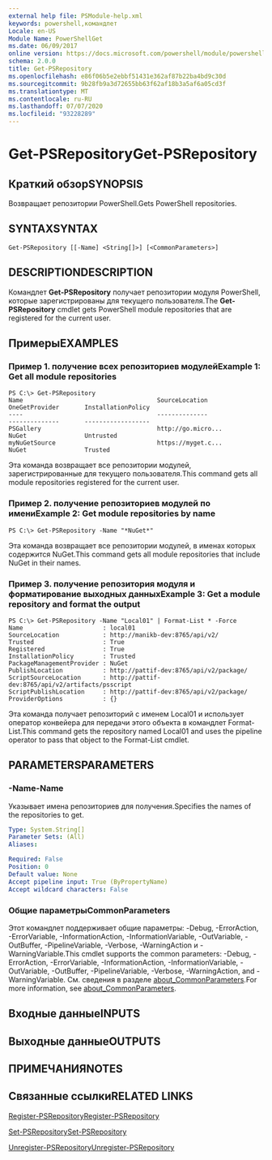 ```yaml
---
external help file: PSModule-help.xml
keywords: powershell,командлет
Locale: en-US
Module Name: PowerShellGet
ms.date: 06/09/2017
online version: https://docs.microsoft.com/powershell/module/powershellget/get-psrepository?view=powershell-5.1&WT.mc_id=ps-gethelp
schema: 2.0.0
title: Get-PSRepository
ms.openlocfilehash: e86f06b5e2ebbf51431e362af87b22ba4bd9c30d
ms.sourcegitcommit: 9b28fb9a3d72655bb63f62af18b3a5af6a05cd3f
ms.translationtype: MT
ms.contentlocale: ru-RU
ms.lasthandoff: 07/07/2020
ms.locfileid: "93228289"
---
```

# <span data-ttu-id="1f84c-103">Get-PSRepository</span><span class="sxs-lookup"><span data-stu-id="1f84c-103">Get-PSRepository</span></span>

## <span data-ttu-id="1f84c-104">Краткий обзор</span><span class="sxs-lookup"><span data-stu-id="1f84c-104">SYNOPSIS</span></span>
<span data-ttu-id="1f84c-105">Возвращает репозитории PowerShell.</span><span class="sxs-lookup"><span data-stu-id="1f84c-105">Gets PowerShell repositories.</span></span>

## <span data-ttu-id="1f84c-106">SYNTAX</span><span class="sxs-lookup"><span data-stu-id="1f84c-106">SYNTAX</span></span>

```
Get-PSRepository [[-Name] <String[]>] [<CommonParameters>]
```

## <span data-ttu-id="1f84c-107">DESCRIPTION</span><span class="sxs-lookup"><span data-stu-id="1f84c-107">DESCRIPTION</span></span>
<span data-ttu-id="1f84c-108">Командлет **Get-PSRepository** получает репозитории модуля PowerShell, которые зарегистрированы для текущего пользователя.</span><span class="sxs-lookup"><span data-stu-id="1f84c-108">The **Get-PSRepository** cmdlet gets PowerShell module repositories that are registered for the current user.</span></span>

## <span data-ttu-id="1f84c-109">Примеры</span><span class="sxs-lookup"><span data-stu-id="1f84c-109">EXAMPLES</span></span>

### <span data-ttu-id="1f84c-110">Пример 1. получение всех репозиториев модулей</span><span class="sxs-lookup"><span data-stu-id="1f84c-110">Example 1: Get all module repositories</span></span>

```
PS C:\> Get-PSRepository
Name                                     SourceLocation                                     OneGetProvider       InstallationPolicy
----                                     --------------                                     --------------       ------------------
PSGallery                                http://go.micro...                                 NuGet                Untrusted
myNuGetSource                            https://myget.c...                                 NuGet                Trusted
```

<span data-ttu-id="1f84c-111">Эта команда возвращает все репозитории модулей, зарегистрированные для текущего пользователя.</span><span class="sxs-lookup"><span data-stu-id="1f84c-111">This command gets all module repositories registered for the current user.</span></span>

### <span data-ttu-id="1f84c-112">Пример 2. получение репозиториев модулей по имени</span><span class="sxs-lookup"><span data-stu-id="1f84c-112">Example 2: Get module repositories by name</span></span>

```
PS C:\> Get-PSRepository -Name "*NuGet*"
```

<span data-ttu-id="1f84c-113">Эта команда возвращает все репозитории модулей, в именах которых содержится NuGet.</span><span class="sxs-lookup"><span data-stu-id="1f84c-113">This command gets all module repositories that include NuGet in their names.</span></span>

### <span data-ttu-id="1f84c-114">Пример 3. получение репозитория модуля и форматирование выходных данных</span><span class="sxs-lookup"><span data-stu-id="1f84c-114">Example 3: Get a module repository and format the output</span></span>

```
PS C:\> Get-PSRepository -Name "Local01" | Format-List * -Force
Name                      : local01
SourceLocation            : http://manikb-dev:8765/api/v2/
Trusted                   : True
Registered                : True
InstallationPolicy        : Trusted
PackageManagementProvider : NuGet
PublishLocation           : http://pattif-dev:8765/api/v2/package/
ScriptSourceLocation      : http://pattif-dev:8765/api/v2/artifacts/psscript
ScriptPublishLocation     : http://pattif-dev:8765/api/v2/package/
ProviderOptions           : {}
```

<span data-ttu-id="1f84c-115">Эта команда получает репозиторий с именем Local01 и использует оператор конвейера для передачи этого объекта в командлет Format-List.</span><span class="sxs-lookup"><span data-stu-id="1f84c-115">This command gets the repository named Local01 and uses the pipeline operator to pass that object to the Format-List cmdlet.</span></span>

## <span data-ttu-id="1f84c-116">PARAMETERS</span><span class="sxs-lookup"><span data-stu-id="1f84c-116">PARAMETERS</span></span>

### <span data-ttu-id="1f84c-117">-Name</span><span class="sxs-lookup"><span data-stu-id="1f84c-117">-Name</span></span>
<span data-ttu-id="1f84c-118">Указывает имена репозиториев для получения.</span><span class="sxs-lookup"><span data-stu-id="1f84c-118">Specifies the names of the repositories to get.</span></span>

```yaml
Type: System.String[]
Parameter Sets: (All)
Aliases:

Required: False
Position: 0
Default value: None
Accept pipeline input: True (ByPropertyName)
Accept wildcard characters: False
```

### <span data-ttu-id="1f84c-119">Общие параметры</span><span class="sxs-lookup"><span data-stu-id="1f84c-119">CommonParameters</span></span>
<span data-ttu-id="1f84c-120">Этот командлет поддерживает общие параметры: -Debug, -ErrorAction, -ErrorVariable, -InformationAction, -InformationVariable, -OutVariable, -OutBuffer, -PipelineVariable, -Verbose, -WarningAction и -WarningVariable.</span><span class="sxs-lookup"><span data-stu-id="1f84c-120">This cmdlet supports the common parameters: -Debug, -ErrorAction, -ErrorVariable, -InformationAction, -InformationVariable, -OutVariable, -OutBuffer, -PipelineVariable, -Verbose, -WarningAction, and -WarningVariable.</span></span> <span data-ttu-id="1f84c-121">См. сведения в разделе [about_CommonParameters](https://go.microsoft.com/fwlink/?LinkID=113216).</span><span class="sxs-lookup"><span data-stu-id="1f84c-121">For more information, see [about_CommonParameters](https://go.microsoft.com/fwlink/?LinkID=113216).</span></span>

## <span data-ttu-id="1f84c-122">Входные данные</span><span class="sxs-lookup"><span data-stu-id="1f84c-122">INPUTS</span></span>

## <span data-ttu-id="1f84c-123">Выходные данные</span><span class="sxs-lookup"><span data-stu-id="1f84c-123">OUTPUTS</span></span>

## <span data-ttu-id="1f84c-124">ПРИМЕЧАНИЯ</span><span class="sxs-lookup"><span data-stu-id="1f84c-124">NOTES</span></span>

## <span data-ttu-id="1f84c-125">Связанные ссылки</span><span class="sxs-lookup"><span data-stu-id="1f84c-125">RELATED LINKS</span></span>

[<span data-ttu-id="1f84c-126">Register-PSRepository</span><span class="sxs-lookup"><span data-stu-id="1f84c-126">Register-PSRepository</span></span>](Register-PSRepository.md)

[<span data-ttu-id="1f84c-127">Set-PSRepository</span><span class="sxs-lookup"><span data-stu-id="1f84c-127">Set-PSRepository</span></span>](Set-PSRepository.md)

[<span data-ttu-id="1f84c-128">Unregister-PSRepository</span><span class="sxs-lookup"><span data-stu-id="1f84c-128">Unregister-PSRepository</span></span>](Unregister-PSRepository.md)
